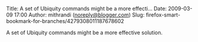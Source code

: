 Title: A set of Ubiquity commands might be a more effecti...
Date: 2009-03-09 17:00
Author: mithrandi (noreply@blogger.com)
Slug: firefox-smart-bookmark-for-branches/4279308011187678602

A set of Ubiquity commands might be a more effective solution.

